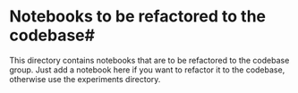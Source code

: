 # Notebooks to be refactored to the codebase#

This directory contains notebooks that are to be refactored to the codebase group.
Just add a notebook here if you want to refactor it to the codebase, otherwise use the experiments directory.
